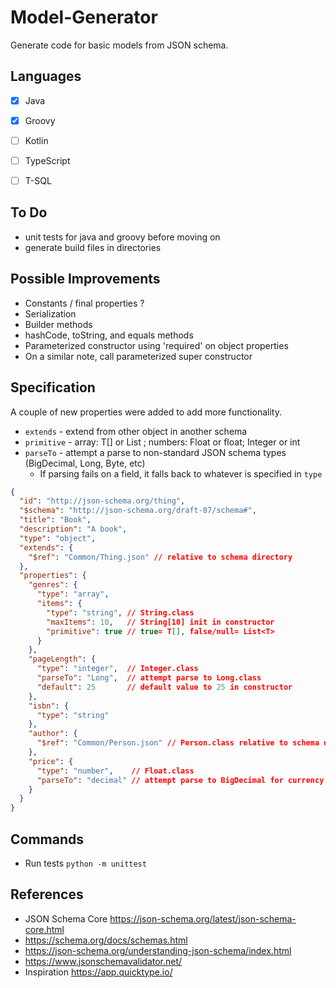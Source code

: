 # Model-Generator


Generate code for basic models from JSON schema. 


## Languages
- [x] Java 
- [x] Groovy
- [ ] Kotlin
- [ ] TypeScript
- [ ] T-SQL


## To Do
* unit tests for java and groovy before moving on
* generate build files in directories


## Possible Improvements
* Constants / final properties ?
* Serialization
* Builder methods
* hashCode, toString, and equals methods
* Parameterized constructor using 'required' on object properties
* On a similar note, call parameterized super constructor


## Specification
A couple of new properties were added to add more functionality.

* ```extends``` - extend from other object in another schema
* ```primitive``` - array: T[] or List<T> ; numbers: Float or float; Integer or int
* ```parseTo``` - attempt a parse to non-standard JSON schema types (BigDecimal, Long, Byte, etc)
  * If parsing fails on a field, it falls back to whatever is specified in ```type```


```JSON
{
  "id": "http://json-schema.org/thing",
  "$schema": "http://json-schema.org/draft-07/schema#",
  "title": "Book",
  "description": "A book",
  "type": "object",
  "extends": {
    "$ref": "Common/Thing.json" // relative to schema directory
  },
  "properties": {
    "genres": {
      "type": "array",
      "items": {
        "type": "string", // String.class
        "maxItems": 10,   // String[10] init in constructor
        "primitive": true // true= T[], false/null= List<T>
      }
    },
    "pageLength": {
      "type": "integer",  // Integer.class
      "parseTo": "Long",  // attempt parse to Long.class
      "default": 25       // default value to 25 in constructor
    },
    "isbn": {
      "type": "string"
    },
    "author": {
      "$ref": "Common/Person.json" // Person.class relative to schema directory
    },
    "price": {
      "type": "number",    // Float.class
      "parseTo": "decimal" // attempt parse to BigDecimal for currency handling, falls back to Float if failed
    }
  }
}
```


## Commands
* Run tests ```python -m unittest```


## References
* JSON Schema Core https://json-schema.org/latest/json-schema-core.html
* https://schema.org/docs/schemas.html
* https://json-schema.org/understanding-json-schema/index.html
* https://www.jsonschemavalidator.net/
* Inspiration https://app.quicktype.io/